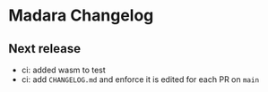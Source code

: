 # Madara Changelog

## Next release

- ci: added wasm to test
- ci: add `CHANGELOG.md` and enforce it is edited for each PR on `main`